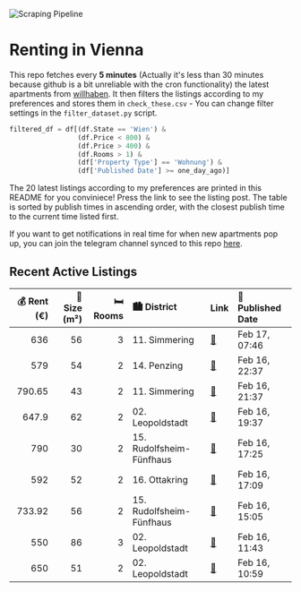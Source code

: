 ![Scraping Pipeline](https://github.com/AthomsG/renting-in-vienna/actions/workflows/run_pipeline.yml/badge.svg)


# Renting in Vienna

This repo fetches every **5 minutes** (Actually it's less than 30 minutes because github is a bit unreliable with the cron functionality) the latest apartments from [willhaben](https://www.willhaben.at/).
It then filters the listings according to my preferences and stores them in `check_these.csv` - You can change filter settings in the `filter_dataset.py` script.

```python
filtered_df = df[(df.State == 'Wien') & 
                 (df.Price < 800) &
                 (df.Price > 400) &
                 (df.Rooms > 1) &
                 (df['Property Type'] == 'Wohnung') &
                 (df['Published Date'] >= one_day_ago)]
```

The 20 latest listings according to my preferences are printed in this README for you conviniece! Press the link to see the listing post.
The table is sorted by publish times in ascending order, with the closest publish time to the current time listed first.

If you want to get notifications in real time for when new apartments pop up, you can join the telegram channel synced to this repo [here](https://t.me/+1HPAYOf5BSsyNTlk).

## Recent Active Listings

|   💰 Rent (€) |   📏 Size (m²) |   🛏️ Rooms | 🏙️ District              | Link                                                                                                                                                                                              | 📅 Published Date   |
|-------------:|--------------:|-----------:|:-------------------------|:--------------------------------------------------------------------------------------------------------------------------------------------------------------------------------------------------|:-------------------|
|       636    |            56 |          3 | 11. Simmering            | [🔗](https://www.willhaben.at/iad/immobilien/d/mietwohnungen/wien/wien-1110-simmering/gemeindewohnung-mit-vormerkschein-bis-30.06.2024-1432576054/)                                                | Feb 17, 07:46      |
|       579    |            54 |          2 | 14. Penzing              | [🔗](https://www.willhaben.at/iad/immobilien/d/mietwohnungen/wien/wien-1140-penzing/gemeinde-wohnung-direktvergabe-1219733109/)                                                                    | Feb 16, 22:37      |
|       790.65 |            43 |          2 | 11. Simmering            | [🔗](https://www.willhaben.at/iad/immobilien/d/mietwohnungen/wien/wien-1110-simmering/n%C3%A4he-huma-eleven---wohnung-perfekt-f%C3%BCr-p%C3%A4rchen-geeignet-mit-balkon-1309031000/)               | Feb 16, 21:37      |
|       647.9  |            62 |          2 | 02. Leopoldstadt         | [🔗](https://www.willhaben.at/iad/immobilien/d/mietwohnungen/wien/wien-1020-leopoldstadt/helle-charmante-62m%C2%B2-2-zimmerwohnung-direktvergabe-u1-vorgartenstra%C3%9Fe-ab-sofort%21-1067291073/) | Feb 16, 19:37      |
|       790    |            30 |          2 | 15. Rudolfsheim-Fünfhaus | [🔗](https://www.willhaben.at/iad/immobilien/d/mietwohnungen/wien/wien-1150-rudolfsheim-f%C3%BCnfhaus/huglgasse:-sanierte-3-zimmer-wohnung-in-u-bahn-n%C3%A4he-937057262/)                         | Feb 16, 17:25      |
|       592    |            52 |          2 | 16. Ottakring            | [🔗](https://www.willhaben.at/iad/immobilien/d/mietwohnungen/wien/wien-1160-ottakring/gem%C3%BCtliche-2-zimmerwohnung-erstbezug-nach-sanierung-905353714/)                                         | Feb 16, 17:09      |
|       733.92 |            56 |          2 | 15. Rudolfsheim-Fünfhaus | [🔗](https://www.willhaben.at/iad/immobilien/d/mietwohnungen/wien/wien-1150-rudolfsheim-f%C3%BCnfhaus/sanierte-2-zimmer-wohnung-im-15.-n%C3%A4he-westbahnhof-1230464918/)                          | Feb 16, 15:05      |
|       550    |            86 |          3 | 02. Leopoldstadt         | [🔗](https://www.willhaben.at/iad/immobilien/d/mietwohnungen/wien/wien-1020-leopoldstadt/gemeinde-wohnung-1020wien/86m2/-550%E2%82%AC-1616167885/)                                                 | Feb 16, 11:43      |
|       650    |            51 |          2 | 02. Leopoldstadt         | [🔗](https://www.willhaben.at/iad/immobilien/d/mietwohnungen/wien/wien-1020-leopoldstadt/preishit%21-2-zimmer-wohnung%21-957302721/)                                                               | Feb 16, 10:59      |
